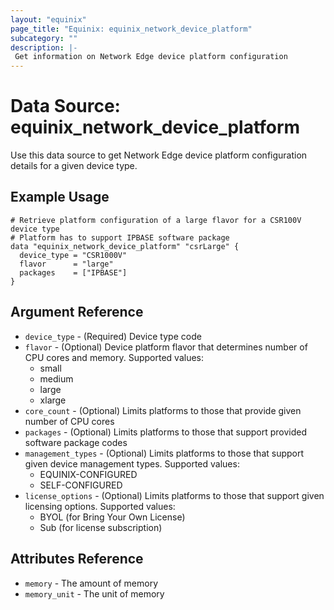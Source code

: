 ```yaml
---
layout: "equinix"
page_title: "Equinix: equinix_network_device_platform"
subcategory: ""
description: |-
 Get information on Network Edge device platform configuration
---
```


# Data Source: equinix_network_device_platform

Use this data source to get Network Edge device platform configuration details
for a given device type.

## Example Usage

```hcl
# Retrieve platform configuration of a large flavor for a CSR100V device type
# Platform has to support IPBASE software package
data "equinix_network_device_platform" "csrLarge" {
  device_type = "CSR1000V"
  flavor      = "large"
  packages    = ["IPBASE"]
}
```

## Argument Reference

* `device_type` - (Required) Device type code
* `flavor` - (Optional) Device platform flavor that determines number of CPU cores
and memory. Supported values:
  * small
  * medium
  * large
  * xlarge
* `core_count` - (Optional) Limits platforms to those that provide given number
of CPU cores
* `packages` - (Optional) Limits platforms to those that support provided software
package codes
* `management_types` - (Optional) Limits platforms to those that support given
device management types. Supported values:
  * EQUINIX-CONFIGURED
  * SELF-CONFIGURED
* `license_options` - (Optional) Limits platforms to those that support given
licensing options. Supported values:
  * BYOL (for Bring Your Own License)
  * Sub (for license subscription)

## Attributes Reference

* `memory` - The amount of memory
* `memory_unit` - The unit of memory

